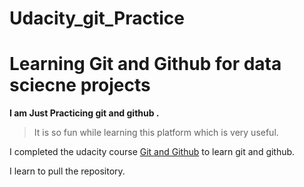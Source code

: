 # Udacity_git_Practice

# Learning Git and Github for data sciecne projects
**I am Just Practicing git and github .**
> It is so fun while learning this platform which is very useful.

I completed the udacity course [Git and Github](https://classroom.udacity.com/courses/ud775-india) to learn git and github.

I learn to pull the repository.

